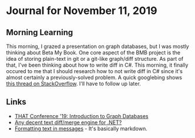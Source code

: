 # Journal for November 11, 2019

## Morning Learning

This morning, I grazed a presentation on graph databases, but I was mostly thinking about Beta My Book. One core aspect of the BMB project is the idea of storing plain-text in git or a git-like graph/diff structure. As part of that, I've been thinking about how to write diff in C#. This morning, it finally occured to me that I should research how to not write diff in C# since it's almost certainly a previously-solved problem. A quick googlebing shows [this thread on StackOverflow](https://stackoverflow.com/questions/138331/any-decent-text-diff-merge-engine-for-net). I'll have to follow up later.

## Links
* [THAT Conference '19: Introduction to Graph Databases](https://app.pluralsight.com/library/courses/that-conference-2019-session-60/table-of-contents)
* [Any decent text diff/merge engine for .NET?](https://stackoverflow.com/questions/138331/any-decent-text-diff-merge-engine-for-net)
* [Formatting text in messages](https://api.slack.com/messaging/composing/formatting) - It's basically markdown.
